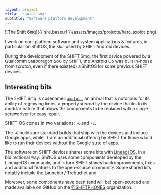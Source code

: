 ```yaml
---
layout: project
title:  "SHIFT 6mq"
subtitle: "Software platform development"
---
```


![The Shift 6mq]({{ site.baseurl }}/assets/images/projects/hero_axolotl.png)


I work on core platform software and system applications & features,
in particular on ShiftOS, the _skin_ used by SHIFT Android devices.

During the development of the SHIFT 6mq, the first device powered by a
Qualcomm Snapdragon SoC by SHIFT, the Android OS was built in-house from
_scratch_, even if there exist(ed) a ShiftOS for some previous SHIFT devices.

## Interesting bits

The SHIFT 6mq is codenamed [`axolotl`](https://en.wikipedia.org/wiki/Axolotl),
an animal that is notorious for its ability of regrowing limbs, a property
_shared_ by the device thanks to its modular nature that allows the components
to be replaced with a single screwdriver for easy repair. 

SHIFT-OS comes in two variations: `-G` and `-L`.

The `-G` builds are standard builds that ship with the devices and include
Google apps, while `-L` are an additional offering by SHIFT for those who'd
like to run their devices without the Google suite of apps.

The software on SHIFT devices shares some bits with
[LineageOS](https://lineageos.org), in a bidirectional way: ShiftOS uses some
components developed by the LineageOS community, and in turn SHIFT shares back
improvements, fixes and additional features to the open-source community.
Some shared bits notably include the Launcher / Trebuchet and 

Moreover, some components have been (and will be) open-sourced and made
available on GitHub on the [@SHIFTPHONES](https://github.com/SHIFTPHONES)
organization.
